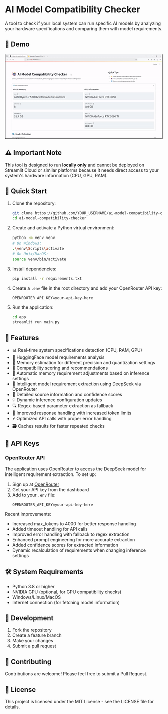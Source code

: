 # AI Model Compatibility Checker

A tool to check if your local system can run specific AI models by analyzing your hardware specifications and comparing them with model requirements.

## 🎥 Demo

![Demo](demo.gif)

## ⚠️ Important Note

This tool is designed to run **locally only** and cannot be deployed on Streamlit Cloud or similar platforms because it needs direct access to your system's hardware information (CPU, GPU, RAM).

## 🚀 Quick Start

1. Clone the repository:
   ```bash
   git clone https://github.com/YOUR_USERNAME/ai-model-compatibility-checker.git
   cd ai-model-compatibility-checker
   ```

2. Create and activate a Python virtual environment:
   ```bash
   python -m venv venv
   # On Windows:
   .\venv\Scripts\activate
   # On Unix/MacOS:
   source venv/bin/activate
   ```

3. Install dependencies:
   ```bash
   pip install -r requirements.txt
   ```

4. Create a `.env` file in the root directory and add your OpenRouter API key:
   ```
   OPENROUTER_API_KEY=your-api-key-here
   ```

5. Run the application:
   ```bash
   cd app
   streamlit run main.py
   ```

## 🔧 Features

- 📊 Real-time system specifications detection (CPU, RAM, GPU)
- 🤖 HuggingFace model requirements analysis
- 💾 Memory estimation for different precision and quantization settings
- 🎯 Compatibility scoring and recommendations
- 🔄 Automatic memory requirement adjustments based on inference settings
- 🧠 Intelligent model requirement extraction using DeepSeek via OpenRouter
- 📝 Detailed source information and confidence scores
- 💡 Dynamic inference configuration updates
- 🔍 Regex-based parameter extraction as fallback
- 🚀 Improved response handling with increased token limits
- ⚡ Optimized API calls with proper error handling
- 🗃️ Caches results for faster repeated checks

## 🔑 API Keys

### OpenRouter API
The application uses OpenRouter to access the DeepSeek model for intelligent requirement extraction. To set up:

1. Sign up at [OpenRouter](https://openrouter.ai/)
2. Get your API key from the dashboard
3. Add to your `.env` file:
   ```
   OPENROUTER_API_KEY=your-api-key-here
   ```

Recent improvements:
- Increased max_tokens to 4000 for better response handling
- Added timeout handling for API calls
- Improved error handling with fallback to regex extraction
- Enhanced prompt engineering for more accurate extraction
- Added confidence scores for extracted information
- Dynamic recalculation of requirements when changing inference settings

## 🛠️ System Requirements

- Python 3.8 or higher
- NVIDIA GPU (optional, for GPU compatibility checks)
- Windows/Linux/MacOS
- Internet connection (for fetching model information)

## 📝 Development

1. Fork the repository
2. Create a feature branch
3. Make your changes
4. Submit a pull request

## 🤝 Contributing

Contributions are welcome! Please feel free to submit a Pull Request.

## 📄 License

This project is licensed under the MIT License - see the LICENSE file for details. 
